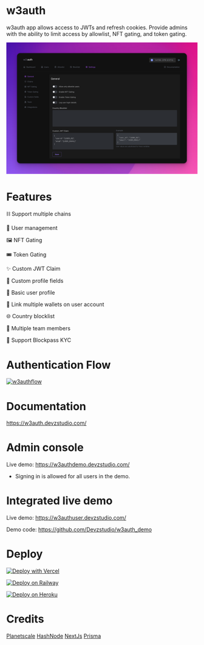 # w3auth

w3auth app allows access to JWTs and refresh cookies. Provide admins with the ability to limit access by allowlist, NFT gating, and token gating.

[![w3auth](https://raw.githubusercontent.com/Devzstudio/w3auth/mockup/public/assets/images/demo.png 'w3auth')]()

# Features

⛓️ Support multiple chains

👥 User management

🖼️ NFT Gating

🎟️ Token Gating

✨ Custom JWT Claim

🧩 Custom profile fields

👤 Basic user profile

🔗 Link multiple wallets on user account

🌐 Country blocklist

🧠 Multiple team members

🪪 Support Blockpass KYC

# Authentication Flow

[![w3authflow](<https://3064172675-files.gitbook.io/~/files/v0/b/gitbook-x-prod.appspot.com/o/spaces%2F919JAnQdhkavPsOI2Tl5%2Fuploads%2F9hKdRrgqivbM2UpSDHYY%2Fw3auth%20(1).jpg?alt=media&token=9c683586-15ac-47cd-892a-bea1b67a8450> 'w3authflow')]()

# Documentation

https://w3auth.devzstudio.com/

# Admin console

Live demo: https://w3authdemo.devzstudio.com/

-   Signing in is allowed for all users in the demo.

# Integrated live demo

Live demo: https://w3authuser.devzstudio.com/

Demo code: https://github.com/Devzstudio/w3auth_demo

# Deploy

[![Deploy with Vercel](https://vercel.com/button)](https://vercel.com/new/clone?repository-url=https%3A%2F%2Fgithub.com%2FDevzstudio%2Fw3auth&env=DATABASE_URL,JWT_SECRET,ADMIN_JWT_SECRET,ALCHEMY_API,CRON_PASSWORD,FRONT_END_URL&repo-name=w3auth)

[![Deploy on Railway](https://railway.app/button.svg)](https://railway.app/new/template/apHdWH)

[![Deploy on Heroku](https://www.herokucdn.com/deploy/button.svg)](https://www.heroku.com/deploy/?template=https://github.com/Devzstudio/w3auth)

# Credits

[Planetscale](https://planetscale.com/)
[HashNode](https://hashnode.com/)
[NextJs](https://nextjs.org/)
[Prisma](prisma.io)

